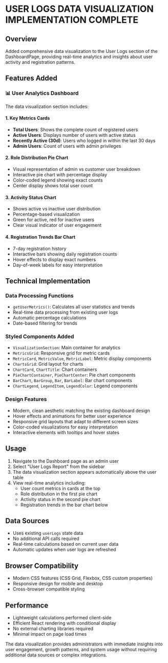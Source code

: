 # USER LOGS DATA VISUALIZATION IMPLEMENTATION COMPLETE

## Overview
Added comprehensive data visualization to the User Logs section of the DashboardPage, providing real-time analytics and insights about user activity and registration patterns.

## Features Added

### 📊 User Analytics Dashboard
The data visualization section includes:

#### 1. Key Metrics Cards
- **Total Users**: Shows the complete count of registered users
- **Active Users**: Displays number of users with active status
- **Recently Active (30d)**: Users who logged in within the last 30 days
- **Admin Users**: Count of users with admin privileges

#### 2. Role Distribution Pie Chart
- Visual representation of admin vs customer user breakdown
- Interactive pie chart with percentage display
- Color-coded legend showing exact counts
- Center display shows total user count

#### 3. Activity Status Chart
- Shows active vs inactive user distribution
- Percentage-based visualization
- Green for active, red for inactive users
- Clear visual indicator of user engagement

#### 4. Registration Trends Bar Chart
- 7-day registration history
- Interactive bars showing daily registration counts
- Hover effects to display exact numbers
- Day-of-week labels for easy interpretation

## Technical Implementation

### Data Processing Functions
- `getUserMetrics()`: Calculates all user statistics and trends
- Real-time data processing from existing user logs
- Automatic percentage calculations
- Date-based filtering for trends

### Styled Components Added
- `VisualizationSection`: Main container for analytics
- `MetricsGrid`: Responsive grid for metric cards
- `MetricCard`, `MetricValue`, `MetricLabel`: Metric display components
- `ChartsGrid`: Grid layout for charts
- `ChartCard`, `ChartTitle`: Chart containers
- `PieChartContainer`, `PieChartCenter`: Pie chart components
- `BarChart`, `BarGroup`, `Bar`, `BarLabel`: Bar chart components
- `ChartLegend`, `LegendItem`, `LegendColor`: Legend components

### Design Features
- Modern, clean aesthetic matching the existing dashboard design
- Hover effects and animations for better user experience
- Responsive grid layouts that adapt to different screen sizes
- Color-coded visualizations for easy interpretation
- Interactive elements with tooltips and hover states

## Usage
1. Navigate to the Dashboard page as an admin user
2. Select "User Logs Report" from the sidebar
3. The data visualization section appears automatically above the user table
4. View real-time analytics including:
   - User count metrics in cards at the top
   - Role distribution in the first pie chart
   - Activity status in the second pie chart
   - Registration trends in the bar chart below

## Data Sources
- Uses existing `userLogs` state data
- No additional API calls required
- Real-time calculations based on current user data
- Automatic updates when user logs are refreshed

## Browser Compatibility
- Modern CSS features (CSS Grid, Flexbox, CSS custom properties)
- Responsive design for mobile and desktop
- Cross-browser compatible styling

## Performance
- Lightweight calculations performed client-side
- Efficient React rendering with conditional display
- No external charting libraries required
- Minimal impact on page load times

The data visualization provides administrators with immediate insights into user engagement, growth patterns, and system usage without requiring additional data sources or complex integrations.
